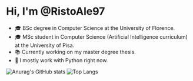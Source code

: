 # Hi, I'm @RistoAle97
- 🎓 BSc degree in Computer Science at the University of Florence.
- 🎓 MSc student in Computer Science (Artificial Intelligence curriculum) at the University of Pisa.
- 📚 Currently working on my master degree thesis.
- 🔨 I mostly work with Python right now.

![Anurag's GitHub stats](https://github-readme-stats.vercel.app/api?username=RistoAle97&show_icons=true&count_private=true&hide_border=true&theme=github_dark)
![Top Langs](https://github-readme-stats.vercel.app/api/top-langs/?username=RistoAle97&langs_count=3&hide_border=true&theme=github_dark)

